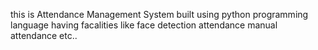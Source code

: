 this is Attendance Management System built using python programming language having facalities like face detection attendance manual attendance etc..
